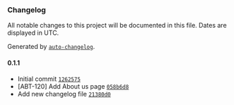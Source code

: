 ### Changelog

All notable changes to this project will be documented in this file. Dates are displayed in UTC.

Generated by [`auto-changelog`](https://github.com/CookPete/auto-changelog).

#### 0.1.1

- Initial commit [`1262575`](https://github.com/gjorge-ulesson/tina-cms/commit/12625753a8cafa64a53e0ef66adb980cb1065921)
- [ABT-120] Add About us page [`058b6d8`](https://github.com/gjorge-ulesson/tina-cms/commit/058b6d8b5f376eafadcea316151d5753ab614f75)
- Add new changelog file [`21380d0`](https://github.com/gjorge-ulesson/tina-cms/commit/21380d02f81c8637b4ac7ee899b1d59fb2e51bae)
